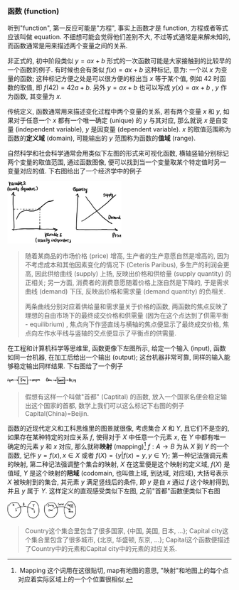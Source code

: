### 函数 (function)

听到"function", 第一反应可能是"方程", 事实上函数才是 function, 方程或者等式应该叫做 equation. 不细想可能会觉得他们差别不大, 不过等式通常是来解未知的, 而函数通常是用来描述两个变量之间的关系.

非正式的, 初中阶段类似 $y=ax+b$ 形式的一次函数可能是大家接触到的比较早的一个函数的例子. 有时候也会有类似 $f(x)=ax+b$ 这种标记, 意为: 一个以 $x$ 为变量的函数; 这种标记方便之处是可以很方便的标出当 $x$  等于某个值, 例如 $42$ 时函数的取值, 即 $f(42)=42a+b$. 另外 $y=ax+b$ 也可以写成 $y(x)=ax+b$ , $y$ 作为函数, 其变量为 $x$.

传统定义, 函数通常用来描述变化过程中两个变量的关系, 若有两个变量 $x$ 和 $y$, 如果对于任意一个 $x$ 都有一个唯一确定 (unique) 的 $y$ 与其对应, 那么就说 $x$ 是自变量 (independent variable), $y$ 是因变量 (dependent variable). $x$ 的取值范围称为函数的**定义域** (domain), 可能输出的 $y$ 范围称为函数的**值域** (range).

自然科学和社会科学通常会用类似下左图的形式来可视化函数, 横轴竖轴分别标记两个变量的取值范围, 通过函数图像, 便可以找到当一个变量取某个特定值时另一变量对应的值. 下右图给出了一个经济学中的例子

<img src="image-20230228095149998.png" alt="image-20230228095149998" style="zoom: 25%;" />

> 随着某商品的市场价格 (price) 增高, 生产者的生产意愿自然是增高的, 因为不考虑成本和其他因素变化的情况下 (Ceteris Paribus), 多生产的利润会更高, 因此供给曲线 (supply) 上扬, 反映出价格和供给量 (supply quantity) 的正相关; 另一方面, 消费者的消费意愿随着价格上涨自然是下降的, 于是需求曲线 (demand) 下压, 反映出价格和需求量 (demand quantity) 的负相关. 
>
> 两条曲线分别对应着供给量和需求量关于价格的函数, 两函数的焦点反映了理想的自由市场下的最终成交价格和供需量 (因为在这个点达到了供需平衡 - equilibrium) , 焦点向下作竖直线与横轴的焦点便显示了最终成交价格, 焦点向左作水平线与竖轴的交点便显示了平衡点的供需量.

在工程和计算机科学等思维里, 函数更像下左图所示, 给定一个输入 (input), 函数如同一台机器, 在加工后给出一个输出 (output); 这台机器非常可靠, 同样的输入能够稳定输出同样结果. 下右图给了一个例子

<img src="image-20230228095405809.png" alt="image-20230228095405809" style="zoom: 15%;" />

> 假想有这样一个叫做"首都" (Captital) 的函数, 放入一个国家名便会稳定输出这个国家的首都, 数学上我们可以这么标记下右图的例子 $\text{Capital(China)=Beijin}$.

函数的近现代定义和工科思维里的图景就很像, 考虑集合 $X$ 和 $Y$, 且它们不是空的, 如果存在某种特定的对应关系 $f$, 使得对于 $X$ 中任意一个元素 $x$, 在 $Y$ 中都有唯一确定的元素 $y$ 和 $x$ 对应, 那么就称**映射** (mapping)[^1] $f: A\rightarrow B$ 为从 $X$ 到 $Y$ 的一个函数, 记作 $y=f(x), x\in X$ 或者 $f(X)=\{y|f(x)=y, y\in Y\}$; 第一种记法强调元素的映射, 第二种记法强调整个集合的映射, $X$ 在这里便是这个映射的定义域, $f(X)$ 是值域, $Y$ 是这个映射的**陪域** (codomain, 也叫做上域, 到达域, 对应域), 大括号表示 $X$ 被映射到的集合, 其元素 $y$ 满足竖线后的条件, 即 $y$ 是自 $x$ 通过 $f$ 这个映射得到, 并且 $y$ 属于 $Y$. 这样定义的直观感受类似下左图, 之前"首都"函数便类似下右图

<img src="image-20230228112941902.png" alt="image-20230228112941902" style="zoom: 15%;" />

> Country这个集合里包含了很多国家, {中国, 美国, 日本, ...}; Capital city这个集合里包含了很多城市, {北京, 华盛顿, 东京, ...}; Capital这个函数便描述了Country中的元素和Capital city中的元素的对应关系.

[^1]: Mapping 这个词用在这很贴切, map有地图的意思, "映射"和地图上的每个点对应着实际区域上的一个个位置很相似.
